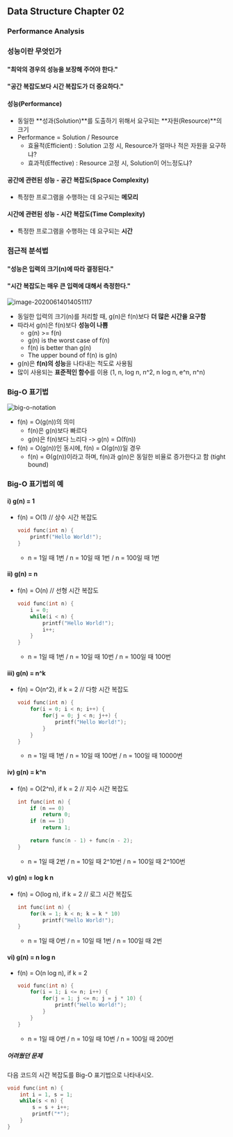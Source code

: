 ## Data Structure Chapter 02

### Performance Analysis

### 성능이란 무엇인가

#### "최악의 경우의 성능을 보장해 주어야 한다."

#### "공간 복잡도보다 시간 복잡도가 더 중요하다."



#### 성능(Performance)

- 동일한 **성과(Solution)**를 도출하기 위해서 요구되는 **자원(Resource)**의 크기
- Performance = Solution / Resource
  - 효율적(Efficient) : Solution 고정 시, Resource가 얼마나 적은 자원을 요구하냐?
  - 효과적(Effective) : Resource 고정 시, Solution이 어느정도냐?



#### 공간에 관련된 성능 - 공간 복잡도(Space Complexity)

- 특정한 프로그램을 수행하는 데 요구되는 **메모리**

#### 시간에 관련된 성능 - 시간 복잡도(Time Complexity)

- 특정한 프로그램을 수행하는 데 요구되는 **시간**



### 점근적 분석법

#### "성능은 입력의 크기(n)에 따라 결정된다."

#### "시간 복잡도는 매우 큰 입력에 대해서 측정한다."

![image-20200614014051117](C:\Users\user\AppData\Roaming\Typora\typora-user-images\image-20200614014051117.png)

- 동일한 입력의 크기(n)를 처리할 때, g(n)은 f(n)보다 **더 많은 시간을 요구함**
- 따라서 g(n)은 f(n)보다 **성능이 나쁨**
  - g(n) >= f(n)
  - g(n) is the worst case of f(n)
  - f(n) is better than g(n)
  - The upper bound of f(n) is g(n)
- g(n)은 **f(n)의 성능**을 나타내는 척도로 사용됨
- 많이 사용되는 **표준적인 함수**를 이용 (1, n, log n, n^2, n log n, e^n, n^n)



### Big-O 표기법

![big-o-notation](https://user-images.githubusercontent.com/55044278/84584791-b622d780-ae43-11ea-9ac8-c8d23e917b71.PNG)

- f(n) = O(g(n))의 의미
  - f(n)은 g(n)보다 빠르다
  - g(n)은 f(n)보다 느리다 -> g(n) = Ω(f(n))
- f(n) = O(g(n))인 동시에, f(n) = Ω(g(n))일 경우
  - f(n) = Θ(g(n))이라고 하며, f(n)과 g(n)은 동일한 비율로 증가한다고 함 (tight bound)



### Big-O 표기법의 예

#### i) g(n) = 1

- f(n) = O(1) // 상수 시간 복잡도

  ```c
  void func(int n) {
      printf("Hello World!");
  }
  ```

  - n = 1일 때 1번 / n = 10일 때 1번 / n = 100일 때 1번

#### ii) g(n) = n

- f(n) = O(n) // 선형 시간 복잡도

  ```c
  void func(int n) {
      i = 0;
      while(i < n) {
          printf("Hello World!");
          i++;
      }
  }
  ```

  - n = 1일 때 1번 / n = 10일 때 10번 / n = 100일 때 100번

#### iii) g(n) = n^k

- f(n) = O(n^2), if k = 2 // 다항 시간 복잡도

  ```c
  void func(int n) {
      for(i = 0; i < n; i++) {
          for(j = 0; j < n; j++) {
              printf("Hello World!");
          }
      }
  }
  ```

  - n = 1일 때 1번 / n = 10일 때 100번 / n = 100일 때 10000번

#### iv) g(n) = k^n

- f(n) = O(2^n), if k = 2 // 지수 시간 복잡도

  ```c
  int func(int n) {
      if (n == 0)
          return 0;
      if (n == 1)
          return 1;
      
      return func(n - 1) + func(n - 2);
  }
  ```

  - n = 1일 때 2번 / n = 10일 때 2^10번 / n = 100일 때 2^100번

#### v) g(n) = log k n

- f(n) = O(log n), if k = 2 // 로그 시간 복잡도

  ```c
  int func(int n) {
      for(k = 1; k < n; k = k * 10)
          printf("Hello World!");
  }
  ```

  - n = 1일 때 0번 / n = 10일 때 1번 / n = 100일 때 2번

#### vi) g(n) = n log n

- f(n) = O(n log n), if k = 2

  ```c
  void func(int n) {
      for(i = 1; i <= n; i++) {
          for(j = 1; j <= n; j = j * 10) {
              printf("Hello World!");
          }
      }
  }
  ```

  - n = 1일 때 0번 / n = 10일 때 10번 / n = 100일 때 200번



##### 어려웠던 문제

다음 코드의 시간 복잡도를 Big-O 표기법으로 나타내시오.

```c
void func(int n) {
    int i = 1, s = 1;
    while(s < n) {
        s = s + i++;
        printf("*");
    }
}
```
